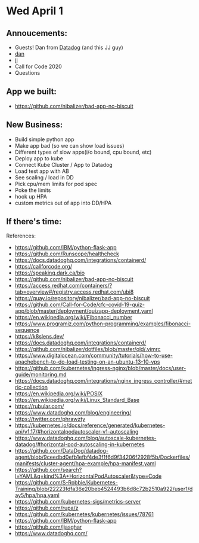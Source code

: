 # Wed April 1

## Annoucements:
* Guests! Dan from [Datadog](https://www.datadoghq.com/) (and this JJ guy)
 * [dan](https://speaking.dark.ca/bio)
 * [jj](https://github.com/jjasghar)
* Call for Code 2020
* Questions

## App we built:

* <https://github.com/nibalizer/bad-app-no-biscuit>

## New Business:
* Build simple python app
* Make app bad (so we can show load issues)
* Different types of slow apps(i/o bound, cpu bound, etc)
* Deploy app to kube
* Connect Kube Cluster / App to Datadog
* Load test app with AB
* See scaling / load in DD
* Pick cpu/mem limits for pod spec
* Poke the limits
* hook up HPA
* custom metrics out of app into DD/HPA

## If there's time:


References:
* <https://github.com/IBM/python-flask-app>
* <https://github.com/Runscope/healthcheck>
* <https://docs.datadoghq.com/integrations/containerd/>
* <https://callforcode.org/>
* <https://speaking.dark.ca/bio>
* <https://github.com/nibalizer/bad-app-no-biscuit>
* <https://access.redhat.com/containers/?tab=overview#/registry.access.redhat.com/ubi8>
* <https://quay.io/repository/nibalizer/bad-app-no-biscuit>
* <https://github.com/Call-for-Code/cfc-covid-19-quiz-app/blob/master/deployment/quizapp-deployment.yaml>
* <https://en.wikipedia.org/wiki/Fibonacci_number>
* <https://www.programiz.com/python-programming/examples/fibonacci-sequence>
* <https://k8slens.dev/>
* <https://docs.datadoghq.com/integrations/containerd/>
* <https://github.com/nibalizer/dotfiles/blob/master/old/.vimrc>
* <https://www.digitalocean.com/community/tutorials/how-to-use-apachebench-to-do-load-testing-on-an-ubuntu-13-10-vps>
* <https://github.com/kubernetes/ingress-nginx/blob/master/docs/user-guide/monitoring.md>
* <https://docs.datadoghq.com/integrations/nginx_ingress_controller/#metric-collection>
* <https://en.wikipedia.org/wiki/POSIX>
* <https://en.wikipedia.org/wiki/Linux_Standard_Base>
* <https://rubular.com/>
* <https://www.datadoghq.com/blog/engineering/>
* <https://twitter.com/phrawzty>
* <https://kubernetes.io/docs/reference/generated/kubernetes-api/v1.17/#horizontalpodautoscaler-v1-autoscaling>
* <https://www.datadoghq.com/blog/autoscale-kubernetes-datadog/#horizontal-pod-autoscaling-in-kubernetes>
* <https://github.com/DataDog/datadog-agent/blob/9ceedbd0efb1efbf4de3f1f6d9f34206f2928f5b/Dockerfiles/manifests/cluster-agent/hpa-example/hpa-manifest.yaml>
* <https://github.com/search?l=YAML&q=kind%3A+HorizontalPodAutoscaler&type=Code>
* <https://github.com/S-Robbie/Kubernetes-Training/blob/22223fdfa36e20beb4524493b6d8c72b2510a922/user1/day5/hpa/hpa.yaml>
* <https://github.com/kubernetes-sigs/metrics-server>
* <https://github.com/rupa/z>
* <https://github.com/kubernetes/kubernetes/issues/78761>
* <https://github.com/IBM/python-flask-app>
* <https://github.com/jjasghar>
* <https://www.datadoghq.com/>
